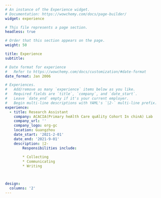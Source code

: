 ```yaml
---
# An instance of the Experience widget.
# Documentation: https://wowchemy.com/docs/page-builder/
widget: experience

# This file represents a page section.
headless: true

# Order that this section appears on the page.
weight: 50

title: Experience
subtitle:

# Date format for experience
#   Refer to https://wowchemy.com/docs/customization/#date-format
date_format: Jan 2006

# Experiences.
#   Add/remove as many `experience` items below as you like.
#   Required fields are `title`, `company`, and `date_start`.
#   Leave `date_end` empty if it's your current employer.
#   Begin multi-line descriptions with YAML's `|2-` multi-line prefix.
experience:
  - title: Research Assistant
    company: ACACIA(Primary heAlth Care quAlity Cohort In chinA) Lab
    company_url: ''
    company_logo: org-gc
    location: Guangzhou
    date_start: '2021-2-01'
    date_end: '2021-9-01'
    description: |2-
        Responsibilities include:
        
        * Collecting
        * Communicating
        * Writing
        


design:
  columns: '2'
---
```


